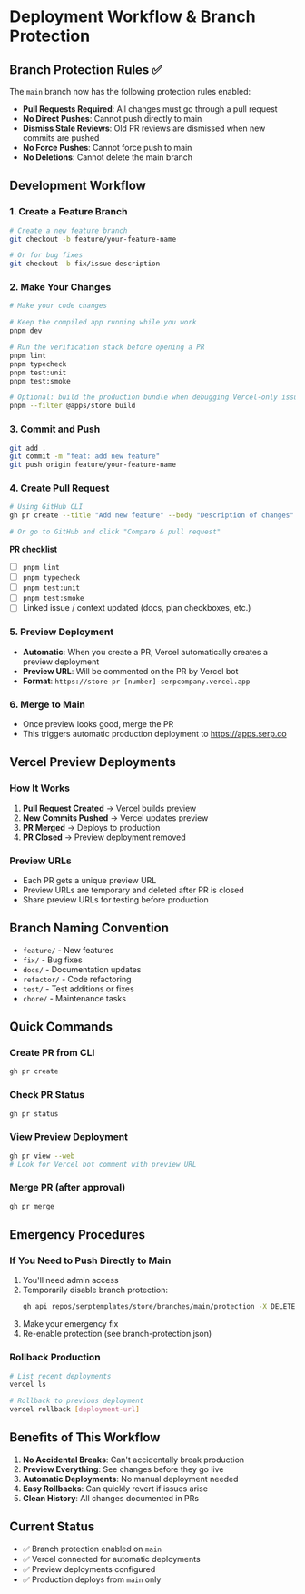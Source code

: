 # Deployment Workflow & Branch Protection

## Branch Protection Rules ✅

The `main` branch now has the following protection rules enabled:

- **Pull Requests Required**: All changes must go through a pull request
- **No Direct Pushes**: Cannot push directly to main
- **Dismiss Stale Reviews**: Old PR reviews are dismissed when new commits are pushed
- **No Force Pushes**: Cannot force push to main
- **No Deletions**: Cannot delete the main branch

## Development Workflow

### 1. Create a Feature Branch
```bash
# Create a new feature branch
git checkout -b feature/your-feature-name

# Or for bug fixes
git checkout -b fix/issue-description
```

### 2. Make Your Changes
```bash
# Make your code changes

# Keep the compiled app running while you work
pnpm dev

# Run the verification stack before opening a PR
pnpm lint
pnpm typecheck
pnpm test:unit
pnpm test:smoke

# Optional: build the production bundle when debugging Vercel-only issues
pnpm --filter @apps/store build
```

### 3. Commit and Push
```bash
git add .
git commit -m "feat: add new feature"
git push origin feature/your-feature-name
```

### 4. Create Pull Request
```bash
# Using GitHub CLI
gh pr create --title "Add new feature" --body "Description of changes"

# Or go to GitHub and click "Compare & pull request"
```

**PR checklist**

- [ ] `pnpm lint`
- [ ] `pnpm typecheck`
- [ ] `pnpm test:unit`
- [ ] `pnpm test:smoke`
- [ ] Linked issue / context updated (docs, plan checkboxes, etc.)

### 5. Preview Deployment
- **Automatic**: When you create a PR, Vercel automatically creates a preview deployment
- **Preview URL**: Will be commented on the PR by Vercel bot
- **Format**: `https://store-pr-[number]-serpcompany.vercel.app`

### 6. Merge to Main
- Once preview looks good, merge the PR
- This triggers automatic production deployment to https://apps.serp.co

## Vercel Preview Deployments

### How It Works
1. **Pull Request Created** → Vercel builds preview
2. **New Commits Pushed** → Vercel updates preview
3. **PR Merged** → Deploys to production
4. **PR Closed** → Preview deployment removed

### Preview URLs
- Each PR gets a unique preview URL
- Preview URLs are temporary and deleted after PR is closed
- Share preview URLs for testing before production

## Branch Naming Convention

- `feature/` - New features
- `fix/` - Bug fixes
- `docs/` - Documentation updates
- `refactor/` - Code refactoring
- `test/` - Test additions or fixes
- `chore/` - Maintenance tasks

## Quick Commands

### Create PR from CLI
```bash
gh pr create
```

### Check PR Status
```bash
gh pr status
```

### View Preview Deployment
```bash
gh pr view --web
# Look for Vercel bot comment with preview URL
```

### Merge PR (after approval)
```bash
gh pr merge
```

## Emergency Procedures

### If You Need to Push Directly to Main
1. You'll need admin access
2. Temporarily disable branch protection:
   ```bash
   gh api repos/serptemplates/store/branches/main/protection -X DELETE
   ```
3. Make your emergency fix
4. Re-enable protection (see branch-protection.json)

### Rollback Production
```bash
# List recent deployments
vercel ls

# Rollback to previous deployment
vercel rollback [deployment-url]
```

## Benefits of This Workflow

1. **No Accidental Breaks**: Can't accidentally break production
2. **Preview Everything**: See changes before they go live
3. **Automatic Deployments**: No manual deployment needed
4. **Easy Rollbacks**: Can quickly revert if issues arise
5. **Clean History**: All changes documented in PRs

## Current Status

- ✅ Branch protection enabled on `main`
- ✅ Vercel connected for automatic deployments
- ✅ Preview deployments configured
- ✅ Production deploys from `main` only
